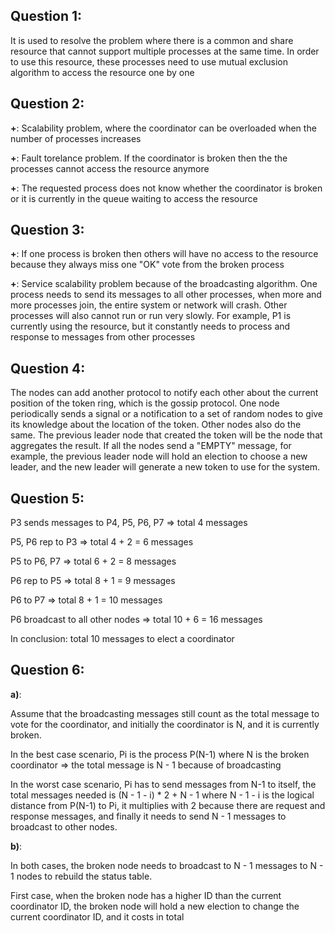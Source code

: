 ## Question 1: 

It is used to resolve the problem where there is a common and share resource that cannot support multiple processes at the same time. In order to use this resource, these processes need to use mutual exclusion algorithm to access the resource one by one

## Question 2:

**+**: Scalability problem, where the coordinator can be overloaded when the number of processes increases

**+**: Fault torelance problem. If the coordinator is broken then the the processes cannot access the resource anymore

**+**: The requested process does not know whether the coordinator is broken or it is currently in the queue waiting to access the resource

## Question 3:

**+**: If one process is broken then others will have no access to the resource because they always miss one "OK" vote from the broken process

**+**: Service scalability problem because of the broadcasting algorithm. One process needs to send its messages to all other processes, when more and more processes join, the entire system or network will crash. Other processes will also cannot run or run very slowly. For example, P1 is currently using the resource, but it constantly needs to process and response to messages from other processes

## Question 4:

The nodes can add another protocol to notify each other about the current position of the token ring, which is the gossip protocol. One node periodically sends a signal or a notification to a set of random nodes to give its knowledge about the location of the token. Other nodes also do the same. The previous leader node that created the token will be the node that aggregates the result. If all the nodes send a "EMPTY" message, for example, the previous leader node will hold an election to choose a new leader, and the new leader will generate a new token to use for the system.

## Question 5:

P3 sends messages to P4, P5, P6, P7 => total 4 messages

P5, P6 rep to P3 => total 4 + 2 = 6 messages

P5 to P6, P7 => total 6 + 2 = 8 messages

P6 rep to P5 => total 8 + 1 = 9 messages

P6 to P7 => total 8 + 1 = 10 messages

P6 broadcast to all other nodes => total 10 + 6 = 16 messages

In conclusion: total 10 messages to elect a coordinator

## Question 6:

**a)**: 

Assume that the broadcasting messages still count as the total message to vote for the coordinator, and initially the coordinator is N, and it is currently broken. 

In the best case scenario, Pi is the process P(N-1) where N is the broken coordinator => the total message is N - 1 because of broadcasting

In the worst case scenario, Pi has to send messages from N-1 to itself, the total messages needed is (N - 1 - i) * 2 + N - 1 where N - 1 - i is the logical distance from P(N-1) to Pi, it multiplies with 2 because there are request and response messages, and finally it needs to send N - 1 messages to broadcast to other nodes.

**b)**: 

In both cases, the broken node needs to broadcast to N - 1 messages to N - 1 nodes to rebuild the status table.

First case, when the broken node has a higher ID than the current coordinator ID, the broken node will hold a new election to change the current coordinator ID, and it costs in total